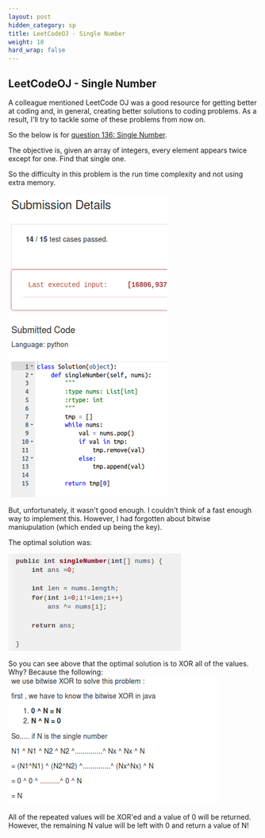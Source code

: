 ```yaml
---
layout: post
hidden_category: sp
title: LeetCodeOJ - Single Number
weight: 10
hard_wrap: false
---
```


## LeetCodeOJ - Single Number

A colleague mentioned LeetCode OJ was a good resource for getting better at coding and, in general, creating better solutions to coding problems. As a result, I'll try to tackle some of these problems from now on.

So the below is for [question 136: Single Number](https://leetcode.com/problems/single-number/).

The objective is, given an array of integers, every element appears twice except for one. Find that single one.

So the difficulty in this problem is the run time complexity and not using extra memory.

![png](https://raw.githubusercontent.com/JonathanJohann/Research/master/_posts/Scratch_Pad/Pics/single_number.png)


But, unfortunately, it wasn't good enough. I couldn't think of a fast enough way to implement this. However, I had forgotten about bitwise maniupulation (which ended up being the key).

The optimal solution was:


![png](https://raw.githubusercontent.com/JonathanJohann/Research/master/_posts/Scratch_Pad/Pics/optimal_single_number.png)

So you can see above that the optimal solution is to XOR all of the values. Why? Because the following:
![png](https://raw.githubusercontent.com/JonathanJohann/Research/master/_posts/Scratch_Pad/Pics/explanation_single_number.png)

All of the repeated values will be XOR'ed and a value of 0 will be returned. However, the remaining N value will be left with 0 and return a value of N!
